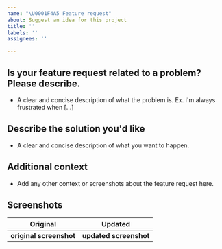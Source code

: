 ```yaml
---
name: "\U0001F4A5 Feature request"
about: Suggest an idea for this project
title: ''
labels: ''
assignees: ''

---
```


**Is your feature request related to a problem? Please describe.**
----
- A clear and concise description of what the problem is. Ex. I'm always frustrated when [...]

**Describe the solution you'd like**
----
- A clear and concise description of what you want to happen.

**Additional context**
----
- Add any other context or screenshots about the feature request here.

## Screenshots

 Original           | Updated
 :--------------------: |:--------------------:
 **original screenshot**  | <b>updated screenshot </b> |
